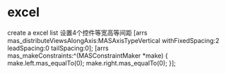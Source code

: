 # excel
create a excel list
设置4个控件等宽高等间距
[arrs mas_distributeViewsAlongAxis:MASAxisTypeVertical withFixedSpacing:2 leadSpacing:0 tailSpacing:0];
    [arrs mas_makeConstraints:^(MASConstraintMaker *make) {
        make.left.mas_equalTo(0);
        make.right.mas_equalTo(0);
    }];
